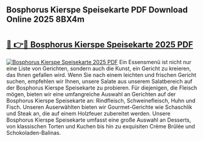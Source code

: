 ## Bosphorus Kierspe Speisekarte PDF Download Online 2025 8BX4m

# <h2><a href="http://gccgzqt.nevu.top/?p=Bosphorus+Kierspe+Speisekarte">🔗 👉🔴 Bosphorus Kierspe Speisekarte 2025 PDF</a></h2>

[![Bosphorus Kierspe Speisekarte 2025 PDF](https://i.imgur.com/dBaPXMq.png)](http://gccgzqt.nevu.top/?p=Bosphorus+Kierspe+Speisekarte)
Ein Essensmenü ist nicht nur eine Liste von Gerichten, sondern auch die Kunst, ein Gericht zu kreieren, das Ihnen gefallen wird. Wenn Sie nach einem leichten und frischen Gericht suchen, empfehlen wir Ihnen, unsere Salate aus unserem Salatbereich auf der Bosphorus Kierspe Speisekarte zu probieren. Für diejenigen, die Fleisch mögen, bieten wir eine umfangreiche Auswahl an Gerichten auf der Bosphorus Kierspe Speisekarte an: Rindfleisch, Schweinefleisch, Huhn und Fisch. Unseren Auserwählten bieten wir Gourmet-Gerichte wie Schaschlik und Steak an, die auf einem Holzfeuer zubereitet werden. Unsere Bosphorus Kierspe Speisekarte umfasst eine große Auswahl an Desserts, von klassischen Torten und Kuchen bis hin zu exquisiten Crème Brûlée und Schokoladen-Balinas.
